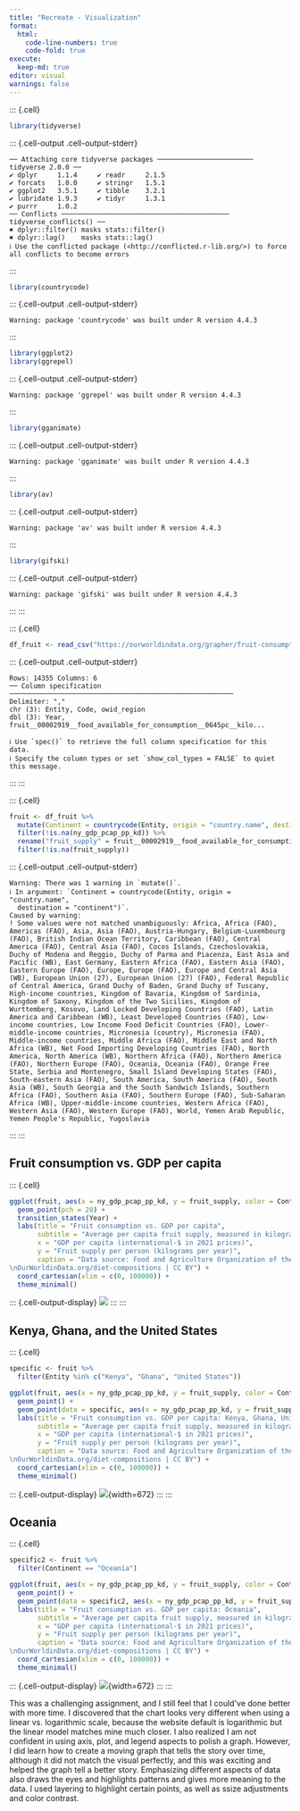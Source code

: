 ```yaml
---
title: "Recreate - Visualization"
format: 
  html:
    code-line-numbers: true
    code-fold: true
execute: 
  keep-md: true
editor: visual
warnings: false
---
```



::: {.cell}

```{.r .cell-code}
library(tidyverse)
```

::: {.cell-output .cell-output-stderr}

```
── Attaching core tidyverse packages ──────────────────────── tidyverse 2.0.0 ──
✔ dplyr     1.1.4     ✔ readr     2.1.5
✔ forcats   1.0.0     ✔ stringr   1.5.1
✔ ggplot2   3.5.1     ✔ tibble    3.2.1
✔ lubridate 1.9.3     ✔ tidyr     1.3.1
✔ purrr     1.0.2     
── Conflicts ────────────────────────────────────────── tidyverse_conflicts() ──
✖ dplyr::filter() masks stats::filter()
✖ dplyr::lag()    masks stats::lag()
ℹ Use the conflicted package (<http://conflicted.r-lib.org/>) to force all conflicts to become errors
```


:::

```{.r .cell-code}
library(countrycode)
```

::: {.cell-output .cell-output-stderr}

```
Warning: package 'countrycode' was built under R version 4.4.3
```


:::

```{.r .cell-code}
library(ggplot2)
library(ggrepel)
```

::: {.cell-output .cell-output-stderr}

```
Warning: package 'ggrepel' was built under R version 4.4.3
```


:::

```{.r .cell-code}
library(gganimate)
```

::: {.cell-output .cell-output-stderr}

```
Warning: package 'gganimate' was built under R version 4.4.3
```


:::

```{.r .cell-code}
library(av)
```

::: {.cell-output .cell-output-stderr}

```
Warning: package 'av' was built under R version 4.4.3
```


:::

```{.r .cell-code}
library(gifski)
```

::: {.cell-output .cell-output-stderr}

```
Warning: package 'gifski' was built under R version 4.4.3
```


:::
:::

::: {.cell}

```{.r .cell-code}
df_fruit <- read_csv("https://ourworldindata.org/grapher/fruit-consumption-vs-gdp-per-capita.csv?v=1&csvType=full&useColumnShortNames=true")
```

::: {.cell-output .cell-output-stderr}

```
Rows: 14355 Columns: 6
── Column specification ────────────────────────────────────────────────────────
Delimiter: ","
chr (3): Entity, Code, owid_region
dbl (3): Year, fruit__00002919__food_available_for_consumption__0645pc__kilo...

ℹ Use `spec()` to retrieve the full column specification for this data.
ℹ Specify the column types or set `show_col_types = FALSE` to quiet this message.
```


:::
:::

::: {.cell}

```{.r .cell-code}
fruit <- df_fruit %>%
  mutate(Continent = countrycode(Entity, origin = "country.name", destination = "continent")) %>% 
  filter(!is.na(ny_gdp_pcap_pp_kd)) %>%
  rename("fruit_supply" = fruit__00002919__food_available_for_consumption__0645pc__kilograms_per_year_per_capita) %>%
  filter(!is.na(fruit_supply))
```

::: {.cell-output .cell-output-stderr}

```
Warning: There was 1 warning in `mutate()`.
ℹ In argument: `Continent = countrycode(Entity, origin = "country.name",
  destination = "continent")`.
Caused by warning:
! Some values were not matched unambiguously: Africa, Africa (FAO), Americas (FAO), Asia, Asia (FAO), Austria-Hungary, Belgium-Luxembourg (FAO), British Indian Ocean Territory, Caribbean (FAO), Central America (FAO), Central Asia (FAO), Cocos Islands, Czechoslovakia, Duchy of Modena and Reggio, Duchy of Parma and Piacenza, East Asia and Pacific (WB), East Germany, Eastern Africa (FAO), Eastern Asia (FAO), Eastern Europe (FAO), Europe, Europe (FAO), Europe and Central Asia (WB), European Union (27), European Union (27) (FAO), Federal Republic of Central America, Grand Duchy of Baden, Grand Duchy of Tuscany, High-income countries, Kingdom of Bavaria, Kingdom of Sardinia, Kingdom of Saxony, Kingdom of the Two Sicilies, Kingdom of Wurttemberg, Kosovo, Land Locked Developing Countries (FAO), Latin America and Caribbean (WB), Least Developed Countries (FAO), Low-income countries, Low Income Food Deficit Countries (FAO), Lower-middle-income countries, Micronesia (country), Micronesia (FAO), Middle-income countries, Middle Africa (FAO), Middle East and North Africa (WB), Net Food Importing Developing Countries (FAO), North America, North America (WB), Northern Africa (FAO), Northern America (FAO), Northern Europe (FAO), Oceania, Oceania (FAO), Orange Free State, Serbia and Montenegro, Small Island Developing States (FAO), South-eastern Asia (FAO), South America, South America (FAO), South Asia (WB), South Georgia and the South Sandwich Islands, Southern Africa (FAO), Southern Asia (FAO), Southern Europe (FAO), Sub-Saharan Africa (WB), Upper-middle-income countries, Western Africa (FAO), Western Asia (FAO), Western Europe (FAO), World, Yemen Arab Republic, Yemen People's Republic, Yugoslavia
```


:::
:::


## Fruit consumption vs. GDP per capita


::: {.cell}

```{.r .cell-code}
ggplot(fruit, aes(x = ny_gdp_pcap_pp_kd, y = fruit_supply, color = Continent)) +
  geom_point(pch = 20) +
  transition_states(Year) +
  labs(title = "Fruit consumption vs. GDP per capita",
       subtitle = "Average per capita fruit supply, measured in kilograms per year versus gross domestic product (GDP) per capita, adjusted \nfor inflation and for differences in living costs between countries.",
       x = "GDP per capita (international-$ in 2021 prices)", 
       y = "Fruit supply per person (kilograms per year)",
       caption = "Data source: Food and Agriculture Organization of the United Nations (2024); Data compiled from multiple sources by World Bank (2025) – Learn more about this data \nNote: GDP per capita is expressed in international-$ at 2021 prices.
\nOurWorldinData.org/diet-compositions | CC BY") +
  coord_cartesian(xlim = c(0, 100000)) +
  theme_minimal()
```

::: {.cell-output-display}
![](Recreate-Fruit-Visualization_files/figure-html/unnamed-chunk-4-1.gif)
:::
:::


## Kenya, Ghana, and the United States


::: {.cell}

```{.r .cell-code}
specific <- fruit %>% 
  filter(Entity %in% c("Kenya", "Ghana", "United States"))

ggplot(fruit, aes(x = ny_gdp_pcap_pp_kd, y = fruit_supply, color = Continent)) +
  geom_point() +
  geom_point(data = specific, aes(x = ny_gdp_pcap_pp_kd, y = fruit_supply), pch = 21, size = 2, color = "black") +
  labs(title = "Fruit consumption vs. GDP per capita: Kenya, Ghana, United States",
       subtitle = "Average per capita fruit supply, measured in kilograms per year versus gross domestic product (GDP) per capita, adjusted \nfor inflation and for differences in living costs between countries.",
       x = "GDP per capita (international-$ in 2021 prices)", 
       y = "Fruit supply per person (kilograms per year)",
       caption = "Data source: Food and Agriculture Organization of the United Nations (2024); Data compiled from multiple sources by World Bank (2025) – Learn more about this data \nNote: GDP per capita is expressed in international-$ at 2021 prices.
\nOurWorldinData.org/diet-compositions | CC BY") +
  coord_cartesian(xlim = c(0, 100000)) +
  theme_minimal()
```

::: {.cell-output-display}
![](Recreate-Fruit-Visualization_files/figure-html/unnamed-chunk-5-1.png){width=672}
:::
:::


## Oceania


::: {.cell}

```{.r .cell-code}
specific2 <- fruit %>% 
  filter(Continent == "Oceania")

ggplot(fruit, aes(x = ny_gdp_pcap_pp_kd, y = fruit_supply, color = Continent)) +
  geom_point() +
  geom_point(data = specific2, aes(x = ny_gdp_pcap_pp_kd, y = fruit_supply), pch = 21, size = 2, color = "black") +
  labs(title = "Fruit consumption vs. GDP per capita: Oceania",
       subtitle = "Average per capita fruit supply, measured in kilograms per year versus gross domestic product (GDP) per capita, adjusted \nfor inflation and for differences in living costs between countries.",
       x = "GDP per capita (international-$ in 2021 prices)", 
       y = "Fruit supply per person (kilograms per year)",
       caption = "Data source: Food and Agriculture Organization of the United Nations (2024); Data compiled from multiple sources by World Bank (2025) – Learn more about this data \nNote: GDP per capita is expressed in international-$ at 2021 prices.
\nOurWorldinData.org/diet-compositions | CC BY") +
  coord_cartesian(xlim = c(0, 100000)) +
  theme_minimal()
```

::: {.cell-output-display}
![](Recreate-Fruit-Visualization_files/figure-html/unnamed-chunk-6-1.png){width=672}
:::
:::


This was a challenging assignment, and I still feel that I could've done better with more time. I discovered that the chart looks very different when using a linear vs. logarithmic scale, because the website default is logarithmic but the linear model matches mine much closer. I also realized I am not confident in using axis, plot, and legend aspects to polish a graph. However, I did learn how to create a moving graph that tells the story over time, although it did not match the visual perfectly, and this was exciting and helped the graph tell a better story. Emphasizing different aspects of data also draws the eyes and highlights patterns and gives more meaning to the data. I used layering to highlight certain points, as well as ssize adjustments and color contrast. 
